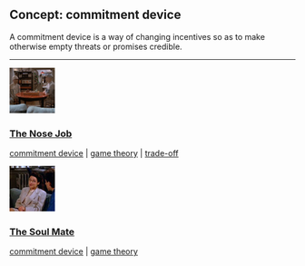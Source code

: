 ## Concept: commitment device

A commitment device is a way of changing incentives so as to make otherwise empty threats or promises credible.  

<hr>
<div class="clip-listing">
<img src="media/icons/nose_job.jpg" alt="The Nose Job icon">

### [The Nose Job](../../clip/22/)

[commitment device](/concept/commitment-device/) | [game theory](/concept/game-theory/) | [trade-off](/concept/trade-off/)
</div>

<div class="clip-listing">
<img src="media/icons/soul_mate.jpg" alt="The Soul Mate icon">

### [The Soul Mate](../../clip/80/)

[commitment device](/concept/commitment-device/) | [game theory](/concept/game-theory/)
</div>

